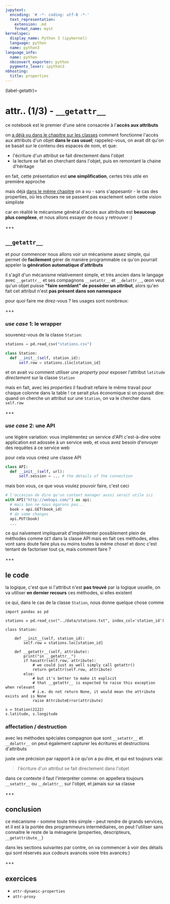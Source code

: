 ```yaml
---
jupytext:
  encoding: '# -*- coding: utf-8 -*-'
  text_representation:
    extension: .md
    format_name: myst
kernelspec:
  display_name: Python 3 (ipykernel)
  language: python
  name: python3
language_info:
  name: python
  nbconvert_exporter: python
  pygments_lexer: ipython3
nbhosting:
  title: properties
---
```


(label-getattr)=
# attr.. (1/3) - `__getattr__`

ce notebook est le premier d'une série consacrée à l'**accès aux attributs**

on [a déjà vu dans le chapitre sur les classes](label-access-attributes-usual) comment fonctionne l'accès aux attributs d'un objet **dans le cas usuel**; rappelez-vous, on avait dit qu'on se basait sur le contenu des espaces de nom, et que:

- l'écriture d'un attribut se fait directement dans l'objet
- la lecture se fait en cherchant dans l'objet, puis en remontant la chaine d'héritage

en fait, cette présentation est **une simplification**, certes très utile en première approche  

mais déjà [dans le même chapitre](label-properties) on a vu - sans s'appesantir - le cas des properties, où les choses ne se passent pas exactement selon cette vision simpliste

car en réalité le mécanisme général d'accès aux attributs est **beaucoup plus complexe**, et nous allons essayer de nous y retrouver :)

+++

## `__getattr__`

et pour commencer nous allons voir un mécanisme assez simple, qui permet de **facilement** gérer de manière programmable ce  qu'on pourrait appeler la **génération automatique d'attributs**  

il s'agit d'un mécanisme relativement simple, et très ancien dans le langage  
avec `__getattr__` et ses compagnons `__setattr__` et `__delattr__`, œon veut qu'un objet puisse **"faire semblant" de possèder un attribut**, alors qu'en fait cet attribut n'est **pas présent dans son namespace**  

pour quoi faire me direz-vous ? les usages sont nombreux:

+++

### *use case* 1: le wrapper

souvenez-vous de la classe `Station`:
```python
stations = pd.read_csv("stations.csv")

class Station:
  def __init__(self, station_id):
      self.row = stations.iloc[station_id]
```
et on avait vu comment utiliser une *property* pour exposer l'attribut `latitude` *directement* sur la classe `Station`

mais en fait, avec les *properties* il faudrait refaire le même travail pour chaque colonne dans la table !
ce serait plus économique si on pouvait dire:
quand on cherche un attribut sur une `Station`, on va le chercher dans `self.row`

+++

### *use case* 2: une API

une légère variation: vous implémentez un service d'API
c'est-à-dire votre application est adossée à un service web, et vous avez besoin d'envoyer des requêtes à ce service web

pour cela vous créez une classe API
```python
class API:
  def __init__(self, url):
      self.session = ... # the details of the connection
```

mais bon vous, ce que vous voulez pouvoir faire, c'est ceci

```python
# l'occasion de dire qu'un context manager aussi serait utile ici
with API("http://webapi.com/") as api:
  # mais bon ne nous égarons pas...
  book = api.GET(book_id)
  # do some changes
  api.PUT(book)
  ...
```

ce qui naïvement impliquerait d'implémenter possiblement plein de méthodes comme `GET` dans la classe API
mais en fait ces méthodes, elles vont sans doute faire plus ou moins toutes la même chose! et donc c'est tentant de factoriser tout ça, mais comment faire ?

+++

## le code

la logique, c'est que si l'attribut n'est **pas trouvé** par la logique usuelle, on va utiliser **en dernier recours** ces méthodes, si elles existent

ce qui, dans le cas de la classe `Station`, nous donne quelque chose comme

```{code-cell} ipython3
import pandas as pd

stations = pd.read_csv("../data/stations.txt", index_col='station_id')

class Station:

    def __init__(self, station_id):
        self.row = stations.loc[station_id]

    def __getattr__(self, attribute):
        print("in __getattr__")
        if hasattr(self.row, attribute):
            # we could just as well simply call getattr()
            return getattr(self.row, attribute)
        else:
            # but it's better to make it explicit
            # that __getattr__ is expected to raise this exception when relevant
            # i.e. do not return None, it would mean the attribute exists and is None
            raise AttributeError(attribute)

s = Station(2122)
s.latitude, s.longitude
```

### affectation / destruction

avec les méthodes spéciales compagnon que sont `__setattr__` et `__delattr__` on peut également capturer les écritures et destructions d'attributs

juste une précision par rapport à ce qu'on a pu dire, et qui est toujours vrai:
> l'écriture d'un attribut se fait directement dans l'objet

dans ce contexte il faut l'interpréter comme: on appellera toujours `__setattr__` ou `__delattr__` sur l'objet, et jamais sur sa classe

+++

## conclusion

ce mécanisme - somme toute très simple - peut rendre de grands services, et il est à la portée des programmeurs intermédiaires, on peut l'utiliser sans connaitre le reste de la ménagerie (properties, descripteurs, `__getattribute__`)

dans les sections suivantes par contre, on va commencer à voir des détails qui sont réservés aux codeurs avancés voire très avancés:)

+++

## exercices

* `attr-dynamic-properties`
* `attr-proxy`
